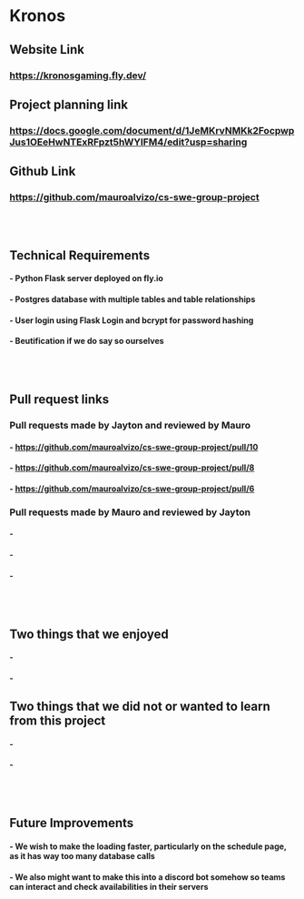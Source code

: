 # Kronos

## Website Link  
### https://kronosgaming.fly.dev/  
## Project planning link  
### https://docs.google.com/document/d/1JeMKrvNMKk2FocpwpJus1OEeHwNTExRFpzt5hWYIFM4/edit?usp=sharing  
## Github Link  
### https://github.com/mauroalvizo/cs-swe-group-project  

<br>
<br>

## Technical Requirements  
#### - Python Flask server deployed on fly.io  
#### - Postgres database with multiple tables and table relationships  
#### - User login using Flask Login and bcrypt for password hashing  
#### - Beutification if we do say so ourselves  

<br>
<br>

## Pull request links  
### Pull requests made by Jayton and reviewed by Mauro  
#### - https://github.com/mauroalvizo/cs-swe-group-project/pull/10
#### - https://github.com/mauroalvizo/cs-swe-group-project/pull/8
#### - https://github.com/mauroalvizo/cs-swe-group-project/pull/6

### Pull requests made by Mauro and reviewed by Jayton  
#### -  
#### -  
#### -  

<br>
<br>

## Two things that we enjoyed  
#### -  
#### -  

## Two things that we did not or wanted to learn from this project  
#### -  
#### -  
 
<br>
<br>

## Future Improvements
#### - We wish to make the loading faster, particularly on the schedule page, as it has way too many database calls
#### - We also might want to make this into a discord bot somehow so teams can interact and check availabilities in their servers
